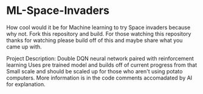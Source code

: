 # ML-Space-Invaders
How cool would it be for Machine learning to try Space invaders because why not. Fork this repository and build. For those watching this repository thanks for watching please build off of this and maybe share what you came up with. 

Project Description:
  Double DQN neural network paired with reinforcement learning
  Uses pre trained model and builds off of current progress from that
  Small scale and should be scaled up for those who aren't using potato computers.
  More information is in the code comments accomadated by AI for explanation.
